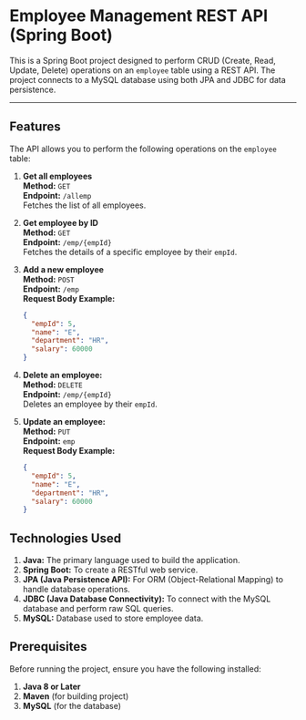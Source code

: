 # Employee Management REST API (Spring Boot)

This is a Spring Boot project designed to perform CRUD (Create, Read, Update, Delete) operations on an `employee` table using a REST API. The project connects to a MySQL database using both JPA and JDBC for data persistence.

---

## Features

The API allows you to perform the following operations on the `employee` table:

1. **Get all employees**  
   **Method:** `GET`  
   **Endpoint:** `/allemp`  
   Fetches the list of all employees.

2. **Get employee by ID**  
   **Method:** `GET`  
   **Endpoint:** `/emp/{empId}`  
   Fetches the details of a specific employee by their `empId`.

3. **Add a new employee**  
   **Method:** `POST`  
   **Endpoint:** `/emp`  
   **Request Body Example:**
   ```json
   {
     "empId": 5,
     "name": "E",
     "department": "HR",
     "salary": 60000
   }
4. **Delete an employee:**  
   **Method:** `DELETE`  
   **Endpoint:** `/emp/{empId}`  
  Deletes an employee by their `empId`.
5. **Update an employee:**  
   **Method:** `PUT`  
   **Endpoint:** `emp`  
    **Request Body Example:**
   ```json
   {
     "empId": 5,
     "name": "E",
     "department": "HR",
     "salary": 60000
   }
  ## Technologies Used 
  1. **Java:** The primary language used to build the application.
  2. **Spring Boot:** To create a RESTful web service.
  3. **JPA (Java Persistence API):** For ORM (Object-Relational Mapping) to handle database operations.
  4. **JDBC (Java Database Connectivity):** To connect with the MySQL database and perform raw SQL queries.
  5. **MySQL:** Database used to store employee data.
  ## Prerequisites
  Before running the project, ensure you have the following installed:
  1. **Java 8 or Later**
  2. **Maven** (for building project)
  3. **MySQL** (for the database)
